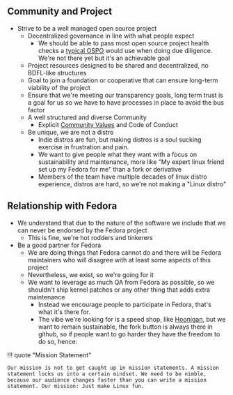 ## Community and Project

- Strive to be a well managed open source project
    - Decentralized governance in line with what people expect
        - We should be able to pass most open source project health checks a [typical OSPO](https://todogroup.org/guides/#ospo-guides) would use when doing due diligence. We're not there yet but it's an achievable goal
    - Project resources designed to be shared and decentralized, no BDFL-like structures
    - Goal to join a foundation or cooperative that can ensure long-term viability of the project
    - Ensure that we're meeting our transparency goals, long term trust is a goal for us so we have to have processes in place to avoid the bus factor
  - A well structured and diverse Community
    - Explicit [Community Values](https://ublue.it/values/) and Code of Conduct
  - Be unique, we are not a distro
    - Indie distros are fun, but making distros is a soul sucking exercise in frustration and pain. 
    - We want to give people what they want with a focus on sustainability and maintenance, more like "My expert linux friend set up my Fedora for me" than a fork or derivative
    - Members of the team have multiple decades of linux distro experience, distros are hard, so we're not making a "Linux distro"

## Relationship with Fedora

- We understand that due to the nature of the software we include that we can never be endorsed by the Fedora project
    - This is fine, we're hot rodders and tinkerers
- Be a good partner for Fedora
    - We are doing things that Fedora cannot do and there will be Fedora maintainers who will disagree with at least some aspects of this project
    - Nevertheless, we exist, so we're going for it
    - We want to leverage as much QA from Fedora as possible, so we shouldn't ship kernel patches or any other thing that adds extra maintenance
        - Instead we encourage people to participate in Fedora, that's what it's there for. 
        - The vibe we're looking for is a speed shop, like [Hoonigan](https://www.hoonigan.com/), but we want to remain sustainable, the fork button is always there in github, so if people want to go harder they have the freedom to do so, hence:

!!! quote "Mission Statement"

    Our mission is not to get caught up in mission statements. A mission statement locks us into a certain mindset. We need to be nimble, because our audience changes faster than you can write a mission statement. Our mission: Just make Linux fun.
